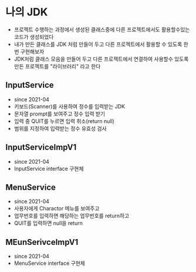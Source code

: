 # 나의 JDK
* 프로젝트 수행하는 과정에서 생성된 클래스중에 다른 프로젝트에서도 활용할수있는 코드가 생성되었다
* 내가 만든 클래스를 JDK 처럼 만들어 두고 다른 프로젝트에서 활용할 수 있도록 한번 구현해보자
* JDK처럼 클래스 모음을 만들어 두고 다른 프로젝트에서 연결하여 사용할수 있도록 만든 프로젝트를
  "라이브러리" 라고 한다 
  
## InputService
* since 2021-04
* 키보드(Scanner)를 사용하여 정수를 입력받는 JDK
* 문자열 prompt를 보여주고 정수 입력 받기
* 입력 중 QUIT를 누르면 입력 취소(return null)
* 범위를 지정하여 입력받는 정수 유효성 검사

## InputServiceImpV1
* since 2021-04
* InputService interface 구현체

## MenuService
* since 2021-04
* 사용자에게 Charactor 메뉴를 보여주고 
* 업무번호를 입력하면 해당하는 업무번호를 return하고
* QUIT를 입력하면 null을 return

## MEunSerivceImpV1
* since 2021-04
* MenuService interface 구현체